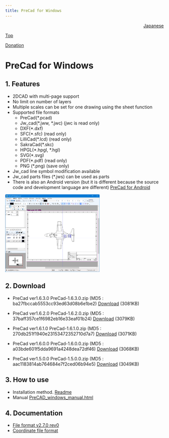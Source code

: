 ```yaml
---
title: PreCad for Windows
---
```


<div style="text-align: right"><a href=index.html>Japanese</a></div>

[Top](https://junkbulk.com)

[Donation](donate_en.html)

# PreCad for Windows

## 1. Features
- 2DCAD with multi-page support
- No limit on number of layers
- Multiple scales can be set for one drawing using the sheet function
- Supported file formats
   - PreCad(*.pcad)
   - Jw_cad(*.jww, *.jwc) (jwc is read only)
   - DXF(*.dxf)
   - SFC(*.sfc) (read only)
   - LilliCad(*.lcd) (read only)
   - SakraCad(*.skc)
   - HPGL(*.hpgl, *.hgl)
   - SVG(*.svg)
   - PDF(*.pdf) (read only)
   - PNG (*.png) (save only)
- Jw_cad line symbol modification available
- Jw_cad parts files (*.jws) can be used as parts
- There is also an Android version (but it is different because the source code and development language are different)
[PreCad for Android](https://play.google.com/store/apps/details?id=com.junkbulk.precad)

<a href="images/image001.png">
<img src="images/image001.png" href="images/image001.png" alt="sample image" width="300px">
</a>

## 2. Download

- PreCad ver1.6.3.0
PreCad-1.6.3.0.zip (MD5 : ba27fbccab5553cc93ed63d08b6e1be2)
[Download](download/PreCad-1.6.3.0.zip)  (3081KB)

- PreCad ver1.6.2.0
PreCad-1.6.2.0.zip (MD5 : 37baff357ce1f6982eb16e33eaf01b24)
[Download](download/PreCad-1.6.2.0.zip)  (3079KB)

- PreCad ver1.6.1.0
PreCad-1.6.1.0.zip (MD5 : 270db251f1940e23153472352710d7a7)
[Download](download/PreCad-1.6.1.0.zip)  (3071KB)

- PreCad ver1.6.0.0
PreCad-1.6.0.0.zip (MD5 : a03bde601f5dda9691a4248dea72df46)
[Download](download/PreCad-1.6.0.0.zip)  (3068KB)

- PreCad ver1.5.0.0
PreCad-1.5.0.0.zip (MD5 : aac1183814ab764684e7f2ced06b94e5)
[Download](download/PreCad-1.5.0.0.zip)  (3049KB)

 
## 3. How to use
- Installation method.
[Readme](readme_en.html)
- Manual
[PreCAD_windows_manual.html](manual/en/PreCAD_windows_manual.html)


## 4. Documentation
- [File format v2.7.0 rev0](download/PreCadFormat_v2_7_0_rev0.html)
- [Coordinate file format](download/PrecoFormat_en.html)
